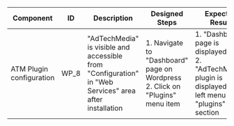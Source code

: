 Component |	ID |	Description |	Designed Steps |	Expected Result |	Created<br> By |	Last<br> Updated |
 --- | --- | --- | --- | --- | --- | --- |
 ATM Plugin configuration | WP_8 | "AdTechMedia" is visible and accessible from "Configuration" in "Web Services" area after installation  | 1. Navigate to "Dashboard" page on Wordpress <br> 2. Click on "Plugins" menu item  | 1. "Dashboard" page is displayed <br> 2. "AdTechMedia" plugin is displayed on left menu in "plugins" section | Alexandr Vozicov | 31.05.2017
